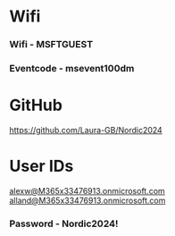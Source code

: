 # Wifi

### Wifi - **MSFTGUEST**  
### Eventcode - **msevent100dm**

# GitHub

https://github.com/Laura-GB/Nordic2024

# User IDs
alexw@M365x33476913.onmicrosoft.com
alland@M365x33476913.onmicrosoft.com

### Password - **Nordic2024!**